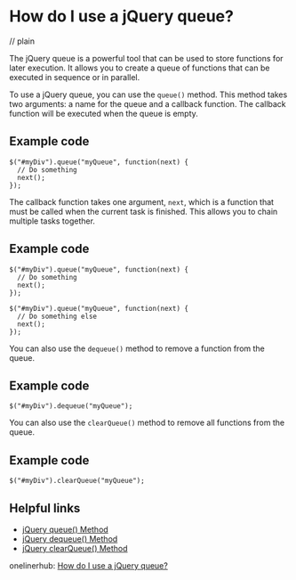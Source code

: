 # How do I use a jQuery queue?
// plain

The jQuery queue is a powerful tool that can be used to store functions for later execution. It allows you to create a queue of functions that can be executed in sequence or in parallel.

To use a jQuery queue, you can use the `queue()` method. This method takes two arguments: a name for the queue and a callback function. The callback function will be executed when the queue is empty.

## Example code

```
$("#myDiv").queue("myQueue", function(next) {
  // Do something
  next();
});
```

The callback function takes one argument, `next`, which is a function that must be called when the current task is finished. This allows you to chain multiple tasks together.

## Example code

```
$("#myDiv").queue("myQueue", function(next) {
  // Do something
  next();
});

$("#myDiv").queue("myQueue", function(next) {
  // Do something else
  next();
});
```

You can also use the `dequeue()` method to remove a function from the queue.

## Example code

```
$("#myDiv").dequeue("myQueue");
```

You can also use the `clearQueue()` method to remove all functions from the queue.

## Example code

```
$("#myDiv").clearQueue("myQueue");
```

## Helpful links

- [jQuery queue() Method](https://www.w3schools.com/jquery/jquery_queue.asp)
- [jQuery dequeue() Method](https://www.w3schools.com/jquery/jquery_dequeue.asp)
- [jQuery clearQueue() Method](https://www.w3schools.com/jquery/jquery_clearqueue.asp)

onelinerhub: [How do I use a jQuery queue?](https://onelinerhub.com/jquery/how-do-i-use-a-jquery-queue)